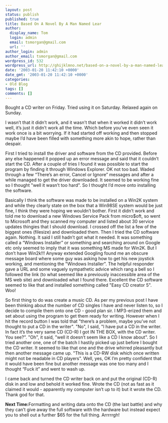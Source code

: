 ```yaml
---
layout: post
status: publish
published: true
title: Based On A Novel By A Man Named Lear
author:
  display_name: Tom
  login: admin
  email: tsmorgan@gmail.com
  url: ''
author_login: admin
author_email: tsmorgan@gmail.com
wordpress_id: 532
wordpress_url: http://ghijklmno.net/based-on-a-novel-by-a-man-named-lear/
date: '2003-01-20 11:42:10 +0000'
date_gmt: '2003-01-20 11:42:10 +0000'
categories:
- Old Blog
tags: []
comments: []
---
```

<p>Bought a CD writer on Friday. Tried using it on Saturday. Relaxed again on Sunday.</p>

<p>I wasn&#8217;t that it didn&#8217;t work, and it wasn&#8217;t that when it worked it didn&#8217;t work well, it&#8217;s just it didn&#8217;t work all the time. Which before you&#8217;ve even seen it work once is a bit worrying. If it had started off working and then stopped maybe I&#8217;d have been filled with something more akin to hope, rather than despair.</p>

<p>First I tried to install the driver and software from the CD provided. Before any else happened it popped up an error message and said that it couldn&#8217;t start the CD. After a couple of tries I found it was possible to start the program by finding it through Windows Explorer. OK not too bad. Waded through a few &#8220;There&#8217;s an error, Cancel or Ignore&#8221; messages and after a while managed to get the driver downloaded. It seemed to be working fine so I thought "well it wasn&#8217;t too hard". So I thought I&#8217;d move onto installing the software.</p>

<p>Basically I think the software was made to be installed on a Win2K system and while they clearly state on the box that a Win98SE system would be just fine, I think they were hoping we wouldn&#8217;t bother. First it didn&#8217;t work and told me to download a new Windows Service Pack from micro$oft, so went to Microsoft and they scanned my computer and listed about 30 service updates thingies that I should download. I crossed off the list a few of the biggest ones (filesize) and downloaded them. Then I tried the CD software again. Nothing. It said I still hadn&#8217;t got what it needed. It was something called a &#8220;Windows Installer&#8221; or something and searching around on Google etc only seemed to imply that it was something MS made for Win2K. But I don&#8217;t have Win2k!!! Anyway extended Googling found me an obscure message board where some guy was asking how to get his new joystick working, and mentioning the "Windows Installer". The helpful responder gave a URL and some vaguely sympathetic advice which rang a bell so I followed the link (to what seemed like a previously inaccessible area of the MS web site) and downloaded what I found there. Excellent the CD software seemed to like that and installed something called "Easy CD creator 5". Woo!</p>

<p>So first thing to do was create a music CD. As per my previous post I have been thinking about the number of CD singles I have and never listen to, so I decide to compile them onto one CD - good plan sir. I MP3-erized them and set about using the program to get them ready for writing. However when I hit the record button I was told that "there&#8217;s a problem, maybe you&#8217;ve not thought to put a CD in the writer". "No", I said, "I have put a CD in the writer. In fact it&#8217;s the very same CD (CD-R) I got IN THE BOX, with the CD writer. You see?". "Oh", it said, "well it doesn&#8217;t seem like a CD I know about". So I tried another one, one of the batch I hastily picked up just before I bought the CD writer. It seemed to like that one and the drive whirred pleasantly but then another message came up. "This is a CD-RW disk which once written might not be readable in CD players". Well, yes, OK I&#8217;m pretty confident that it would have been fine but another message was one too many and I thought &#8220;Fuck it&#8221; and went to wash up.</p>

<p>I came back and turned the CD writer back on and put the original (CD-R) disk in and low and behold it worked fine. Wrote the CD (not as fast as it claimed it would - apparently my computer isn&#8217;t up to it) but it wrote the CD. Thank god for that.</p>

<p><b>Next Time:</b>Formatting and writing data onto the CD (the last battle) and why they can&#8217;t give away the full software with the hardware but instead expect you to shell out a further $65 for the full thing. Arrrrrgh!</p>

